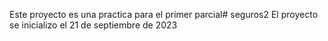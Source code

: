 Este proyecto es una practica para el primer parcial# seguros2
El proyecto se inicializo el 21 de septiembre de 2023
